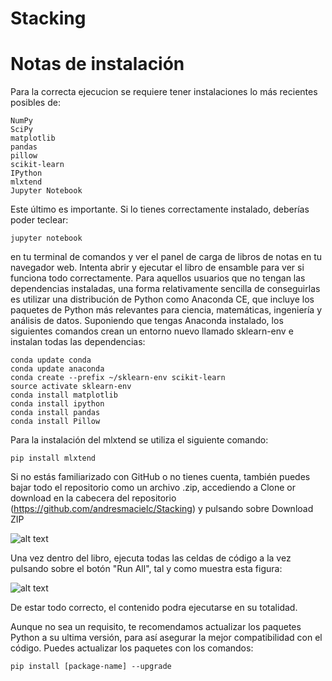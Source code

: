# Stacking

# Notas de instalación

Para la correcta ejecucion se requiere tener instalaciones lo más recientes posibles de:

    NumPy
    SciPy
    matplotlib
    pandas
    pillow
    scikit-learn
    IPython
    mlxtend
    Jupyter Notebook
    
    
  Este último es importante. Si lo tienes correctamente instalado, deberías poder teclear:

    jupyter notebook

en tu terminal de comandos y ver el panel de carga de libros de notas en tu navegador web. Intenta abrir y ejecutar el libro de ensamble para ver si funciona todo correctamente.
Para aquellos usuarios que no tengan las dependencias instaladas, una forma relativamente sencilla de conseguirlas es utilizar una distribución de Python como Anaconda CE, que incluye los paquetes de Python más relevantes para ciencia, matemáticas, ingeniería y análisis de datos.
Suponiendo que tengas Anaconda instalado, los siguientes comandos crean un entorno nuevo llamado sklearn-env e instalan todas las dependencias:

    conda update conda
    conda update anaconda
    conda create --prefix ~/sklearn-env scikit-learn
    source activate sklearn-env
    conda install matplotlib
    conda install ipython
    conda install pandas
    conda install Pillow
    
Para la instalación del mlxtend se utiliza el siguiente comando:

    pip install mlxtend


Si no estás familiarizado con GitHub o no tienes cuenta, también puedes bajar todo el repositorio como un archivo .zip, accediendo a Clone or download en la cabecera del repositorio (https://github.com/andresmacielc/Stacking) y pulsando sobre Download ZIP

![alt text](https://raw.githubusercontent.com/andresmacielc/Stacking/blob/master/Images/repo.png)

Una vez dentro del libro, ejecuta todas las celdas de código a la vez pulsando sobre el botón "Run All", tal y como muestra esta figura:


![alt text](https://raw.githubusercontent.com/andresmacielc/Stacking/blob/master/Images/img_ens.png)

De estar todo correcto, el contenido podra ejecutarse en su totalidad.

Aunque no sea un requisito, te recomendamos actualizar los paquetes Python a su ultima versión, para así asegurar la mejor compatibilidad con el código. Puedes actualizar los paquetes con los comandos:

    pip install [package-name] --upgrade
